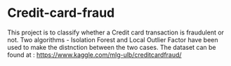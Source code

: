 # Credit-card-fraud
This project is to classify whether a Credit card transaction is fraudulent or not. Two algorithms - Isolation Forest and Local Outlier Factor have been used to make the distnction between the two cases. The dataset can be found at : https://www.kaggle.com/mlg-ulb/creditcardfraud/
